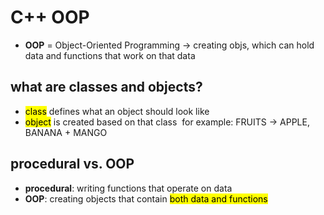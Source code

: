 # C++ OOP

- **OOP** = Object-Oriented Programming -> creating objs, which can hold data and functions that work on that data

## what are classes and objects? 
- <mark>class</mark> defines what an object should look like
- <mark>object</mark> is created based on that class
&nbsp;for example: FRUITS -> APPLE, BANANA + MANGO

## procedural vs. OOP
- **procedural**: writing functions that operate on data
- **OOP**: creating objects that contain <mark>both data and functions</mark>